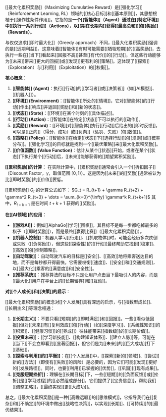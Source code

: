[[最大化累积奖励]]（Maximizing Cumulative Reward）是[[强化学习]]（Reinforcement Learning, RL）领域的[[核心目标]]和[[基本原则]]，其思想根植于[[操作性条件作用]]。它指的是**一个[[智能体]]（Agent）通过在[[特定环境]]中[[执行一系列行动]]（Actions），以[[期在长期内]]获得[[最高总和]]的[[奖励]]（Rewards）**。

与仅仅追求[[即时最大化]]（Greedy approach）不同，[[最大化累积奖励]]强调的是[[远期利益]]。这意味着[[智能体]]有时可能需要[[牺牲短期]]的[[高奖励]]，去执行一些在[[当下]]看起来[[回报不高]]甚至[[有代价]]的[[行动]]，但这些行动能够为[[未来]]带来[[更大的回报]]或[[发现]]更有利的[[策略]]。这体现了[[探索]]（Exploration）与[[利用]]（Exploitation）的[[权衡]]。

**核心概念**：

1.  **[[智能体]] (Agent)**：执行[[行动]]的[[学习者]]或[[决策者]]（如[[AI模型]]、[[机器人]]）。
2.  **[[环境]] (Environment)**：[[智能体]]所处的[[情境]]，它对[[智能体]]的[[行动]]作出[[响应]]并返回[[奖励]]和[[新的状态]]。
3.  **[[状态]] (State)**：[[环境]]在某个时刻的[[具体描述]]。
4.  **[[行动]] (Action)**：[[智能体]]在特定[[状态]]下可以执行的[[动作]]。
5.  **[[奖励]] (Reward)**：[[环境]]对[[智能体]]执行[[行动]]后给出的[[即时反馈]]，可以是[[正向]]（得分、成功）或[[负向]]（惩罚、失败）的[[数值]]。
6.  **[[策略]] (Policy)**：[[智能体]]在给定[[状态]]下[[选择行动]]的[[规则]]或[[概率分布]]。[[强化学习]]的目标就是找到一个[[最优策略]]来[[最大化累积奖励]]。
7.  **[[价值函数]] (Value Function)**：估计从某个[[状态]]开始，或者在某个[[状态]]下执行某个[[行动]]后，[[未来]]能够获得的[[期望累积奖励]]。

**[[累积奖励]]的计算**：
在实际计算中，[[累积奖励]]通常会引入一个[[折扣因子]]（Discount Factor，$\gamma$，取值范围 $[0, 1)$）。这是因为[[未来]]的[[奖励]]通常被认为比[[即时奖励]]的[[价值]]要低。

[[累积奖励]] $G_t$ 的计算公式如下：
$G_t = R_{t+1} + \gamma R_{t+2} + \gamma^2 R_{t+3} + \dots = \sum_{k=0}^{\infty} \gamma^k R_{t+k+1}$
其中，$R_{t+k+1}$ 是在时间 $t+k+1$ 获得的[[奖励]]。

**在[[AI领域]]的应用**：

*   **[[游戏AI]]**：例如[[AlphaGo]]学习[[围棋]]，其目标不是每一步都吃掉最多的棋子（[[即时奖励]]），而是最终[[赢得比赛]]（[[最大化累积奖励]]）。
*   **[[机器人控制]]**：机器人学习[[行走]]、[[抓取物体]]时，可能会经历多次跌倒或失败（[[负奖励]]），但这些[[探索性]]的[[行动]]最终帮助它找到[[稳定]]、[[高效]]的[[控制策略]]。
*   **[[自动驾驶]]**：自动驾驶汽车的目标是[[安全]]、[[高效]]地将乘客送达目的地，而不是每秒都开得最快。它需要权衡[[速度]]、[[安全]]和[[交通规则]]，以[[最大化]]乘客的[[满意度]]和[[安全性]]。
*   **[[推荐系统]]**：推荐算法的目标不只是让用户点击当下最吸引人的内容，而是[[最大化]]用户在平台上的[[长期留存]]和[[互动]]。

**对[[个人成长]]和[[决策]]的启示**：

[[最大化累积奖励]]的概念对[[个人发展]]具有深远的启示，与[[指数型成长]]、[[长期主义]]等理念相通：

1.  **[[长期主义]]**：不要只看[[短期]]的[[即时满足]]和[[回报]]。一些[[看似低回报]]但对[[未来]]有[[复利效应]]的[[行动]]（如[[深度学习]]、[[系统性知识]]的[[积累]]、[[健康习惯]]的[[养成]]）往往能带来[[指数级]]的[[长期价值]]。
2.  **[[投资未来]]**：[[学习新技能]]、[[构建知识体系]]、[[建立人脉]]等，可能在[[当下]]不会立即看到[[显著回报]]，但它们是为[[未来]]的[[巨大成功]]打下[[基础]]。
3.  **[[探索与利用]]的[[平衡]]**：在[[个人发展]]中，[[探索]]新的[[领域]]、[[尝试]]新的[[方法]]（即使有[[失败]]的风险）是必要的，因为它们可能[[发现]]更好的[[发展路径]]。同时，也要[[利用]]已掌握的[[优势]]，[[巩固]][[现有成果]]。
4.  **[[克服短期挫折]]**：理解在[[长期目标]]下，一些[[短期]]的[[负面反馈]]或[[挫折]]是[[学习过程]]的[[必然组成部分]]，它们提供了[[宝贵信息]]，帮助我们[[调整策略]]，[[最终实现]]更[[大成功]]。

总之，[[最大化累积奖励]]是一种[[高瞻远瞩]]的[[思维模式]]，它指导我们在[[复杂]]和[[不确定]]的环境中做出[[战略性决策]]，以实现[[长期]]、[[可持续]]的[[最优结果]]。